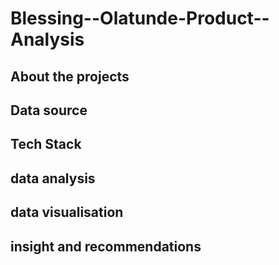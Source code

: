 # Blessing--Olatunde-Product--Analysis
## About the projects
## Data source
## Tech Stack
## data analysis
## data visualisation
## insight and recommendations
